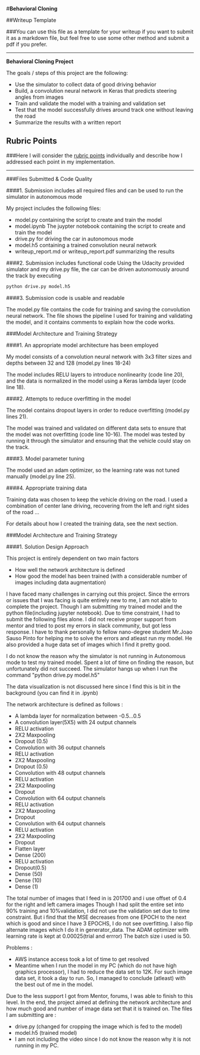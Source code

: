#**Behavioral Cloning** 

##Writeup Template

###You can use this file as a template for your writeup if you want to submit it as a markdown file, but feel free to use some other method and submit a pdf if you prefer.

---

**Behavioral Cloning Project**

The goals / steps of this project are the following:
* Use the simulator to collect data of good driving behavior
* Build, a convolution neural network in Keras that predicts steering angles from images
* Train and validate the model with a training and validation set
* Test that the model successfully drives around track one without leaving the road
* Summarize the results with a written report


[//]: # (Image References)

[image1]: ./examples/placeholder.png "Model Visualization"
[image2]: ./examples/placeholder.png "Grayscaling"
[image3]: ./examples/placeholder_small.png "Recovery Image"
[image4]: ./examples/placeholder_small.png "Recovery Image"
[image5]: ./examples/placeholder_small.png "Recovery Image"
[image6]: ./examples/placeholder_small.png "Normal Image"
[image7]: ./examples/placeholder_small.png "Flipped Image"

## Rubric Points
###Here I will consider the [rubric points](https://review.udacity.com/#!/rubrics/432/view) individually and describe how I addressed each point in my implementation.  

---
###Files Submitted & Code Quality

####1. Submission includes all required files and can be used to run the simulator in autonomous mode

My project includes the following files:
* model.py containing the script to create and train the model
* model.ipynb The juypter notebook containing the script to create and train the model
* drive.py for driving the car in autonomous mode
* model.h5 containing a trained convolution neural network 
* writeup_report.md or writeup_report.pdf summarizing the results

####2. Submission includes functional code
Using the Udacity provided simulator and my drive.py file, the car can be driven autonomously around the track by executing 
```sh
python drive.py model.h5
```

####3. Submission code is usable and readable

The model.py file contains the code for training and saving the convolution neural network. The file shows the pipeline I used for training and validating the model, and it contains comments to explain how the code works.

###Model Architecture and Training Strategy

####1. An appropriate model architecture has been employed

My model consists of a convolution neural network with 3x3 filter sizes and depths between 32 and 128 (model.py lines 18-24) 

The model includes RELU layers to introduce nonlinearity (code line 20), and the data is normalized in the model using a Keras lambda layer (code line 18). 

####2. Attempts to reduce overfitting in the model

The model contains dropout layers in order to reduce overfitting (model.py lines 21). 

The model was trained and validated on different data sets to ensure that the model was not overfitting (code line 10-16). The model was tested by running it through the simulator and ensuring that the vehicle could stay on the track.

####3. Model parameter tuning

The model used an adam optimizer, so the learning rate was not tuned manually (model.py line 25).

####4. Appropriate training data

Training data was chosen to keep the vehicle driving on the road. I used a combination of center lane driving, recovering from the left and right sides of the road ... 

For details about how I created the training data, see the next section. 

###Model Architecture and Training Strategy

####1. Solution Design Approach

This project is entirely dependent on two main factors
- How well the network architecture is defined
- How good the model has been trained (with a considerable number of images including data augmentation) 

I have faced many challenges in carrying out this project. Since the errrors or issues that I was facing is quite entirely new to me, I am not able to complete the project.
Though I am submitting my trained model and the python file(including jupyter notebook). Due to time constraint, I had to submit the following files alone. I did not receive proper
support from mentor and tried to post my errors in slack community, but got less response. I have to thank personally to fellow nano-degree student Mr.Joao Sauso Pinto for helping me 
to solve the errors and atleast run my model. He also provided a huge data set of images which I find it pretty good.

I do not know the reason why the simulator is not running in Autonomous mode to test my trained model. Spent a lot of time on finding the reason, but unfortunately did not succeed.
The simulator hangs up when I run the command "python drive.py model.h5"

The data visualization is not discussed here since I find this is bit in the background (you can find it in .ipynb)


The network architecture is defined as follows :
- A lambda layer for normalization between -0.5...0.5
- A convolution layer(5X5) with 24 output channels
- RELU activation
- 2X2 Maxpooling
- Dropout (0.5)
- Convolution with 36 output channels
- RELU activation
- 2X2 Maxpooling
- Dropout (0.5)
- Convolution with 48 output channels
- RELU activation
- 2X2 Maxpooling
- Dropout
- Convolution with 64 output channels
- RELU activation
- 2X2 Maxpooling
- Dropout
- Convolution with 64 output channels
- RELU activation
- 2X2 Maxpooling
- Dropout
- Flatten layer
- Dense (200)
- RELU activation
- Dropout(0.5)
- Dense (50)
- Dense (10)
- Dense (1)

The total number of images that I feed in is 201700 and i use offset of 0.4 for the right and left camera images
Though I had split the entire set into 90% training and 10%validation, I did not use the validation set due to time constraint.
But i find that the MSE decreases from one EPOCH to the next which is good and since I have 3 EPOCHS, I do not see overfitting.
I also flip alternate images which I do it in generator_data. The ADAM optimizer with learning rate is kept at 0.00025(trial and errror)
The batch size i used is 50.

Problems :
- AWS instance access took a lot of time to get resolved
- Meantime when I run the model in my PC (which do not have high graphics processor), I had to reduce the data set to 12K.
  For such image data set, it took a day to run. So, I managed to conclude (atleast) with the best out of me in the model.
  
Due to the less support I got from Mentor, forums, I was able to finish to this level. In the end, the project aimed at 
defining the network architecture and how much good and number of image data set that it is trained on.
The files I am submitting are :
- drive.py (changed for cropping the image which is fed to the model)
- model.h5 (trained model)
- I am not including the video since I do not know the reason why it is not running in my PC.

